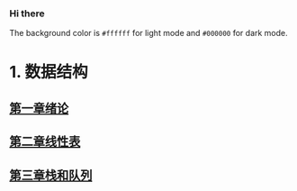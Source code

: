 ### Hi there
The background color is `#ffffff` for light mode and `#000000` for dark mode.
# 1. 数据结构
## [第一章绪论](https://www.cnblogs.com/awei040519/articles/19011866)
## [第二章线性表](https://www.cnblogs.com/awei040519/articles/19011888)
## [第三章栈和队列](https://www.cnblogs.com/awei040519/articles/19011984)
